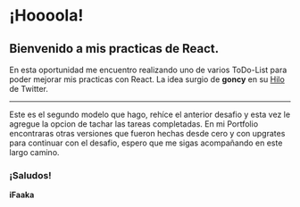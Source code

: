 # ¡Hoooola!
## Bienvenido a mis practicas de React.

En esta oportunidad me encuentro realizando uno de varios ToDo-List para poder mejorar mis practicas con React. La idea surgio de **goncy** en su [Hilo]('https://twitter.com/goncy/status/1396093033398034434?s=20&t=2Ay2UJSWTF7fb7WDXOdQnw') de Twitter.

------
Este es el segundo modelo que hago, rehíce el anterior desafio y esta vez le agregue la opcion de tachar las tareas completadas. En mi Portfolio encontraras otras versiones que fueron hechas desde cero y con upgrates para continuar con el desafio, espero que me sigas acompañando en este largo camino.


### ¡Saludos!
**iFaaka**
